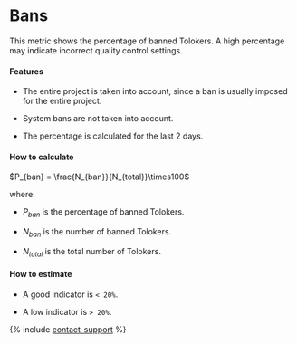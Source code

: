 # Bans

This metric shows the percentage of banned Tolokers. A high percentage may indicate incorrect quality control settings.

#### Features

- The entire project is taken into account, since a ban is usually imposed for the entire project.

- System bans are not taken into account.

- The percentage is calculated for the last 2 days.

#### How to calculate

$P_{ban} = \frac{N_{ban}}{N_{total}}\times100$

where:

- $P_{ban}$ is the percentage of banned Tolokers.

- $N_{ban}$ is the number of banned Tolokers.

- $N_{total}$ is the total number of Tolokers.

#### How to estimate

- A good indicator is `< 20%`.

- A low indicator is `> 20%`.

{% include [contact-support](../../_includes/contact-support-help.md) %}